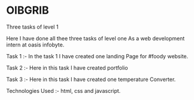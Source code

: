 # OIBGRIB
Three tasks of level 1

Here I have done all thee three tasks of level one
As a web development intern at oasis infobyte.

Task 1 :- In the task 1 I have created one landing 
         Page for #foody website.

Task 2 :- Here in this task I have created portfolio

Task 3 :- Here in this task I have created one temperature 
          Converter.


Technologies Used :- html, css and javascript.
